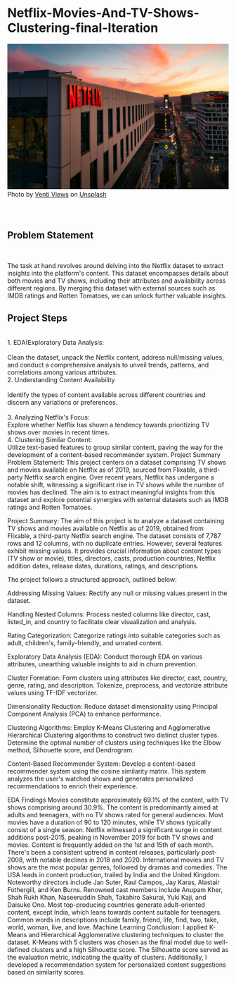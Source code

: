 # Netflix-Movies-And-TV-Shows-Clustering-final-Iteration



![Local GIF](venti-views-lI7dlA5VBp8-unsplash.jpg)
Photo by <a href="https://unsplash.com/@ventiviews?utm_content=creditCopyText&utm_medium=referral&utm_source=unsplash">Venti Views</a> on <a href="https://unsplash.com/photos/white-and-black-concrete-building-during-night-time-lI7dlA5VBp8?utm_content=creditCopyText&utm_medium=referral&utm_source=unsplash">Unsplash</a>
  
  

<h3 align="Left">
  <br>
 <h2>Problem Statement</h1>

<br>

The task at hand revolves around delving into the Netflix dataset to extract insights into the platform's content. This dataset encompasses details about both movies and TV shows, including their attributes and availability across different regions. By merging this dataset with external sources such as IMDB ratings and Rotten Tomatoes, we can unlock further valuable insights.

<h2>Project Steps</h1>

  <br>
1.  EDA(Exploratory Data Analysis:
<br>
 <br>
 Clean the dataset, unpack the Netflix content, address null/missing values, and conduct a comprehensive analysis to unveil trends, patterns, and correlations among various attributes.
  <br>
2.  Understanding Content Availability
<br>
 <br> 
 Identify the types of content available across different countries and discern any variations or preferences.
   <br>
    <br>
3.  Analyzing Netflix's Focus:
<br>
Explore whether Netflix has shown a tendency towards prioritizing TV shows over movies in recent times.
    <br>
4.  Clustering Similar Content: 
<br>
Utilize text-based features to group similar content, paving the way for the development of a content-based recommender system.
Project Summary
Problem Statement:
This project centers on a dataset comprising TV shows and movies available on Netflix as of 2019, sourced from Flixable, a third-party Netflix search engine. Over recent years, Netflix has undergone a notable shift, witnessing a significant rise in TV shows while the number of movies has declined. The aim is to extract meaningful insights from this dataset and explore potential synergies with external datasets such as IMDB ratings and Rotten Tomatoes.

Project Summary:
The aim of this project is to analyze a dataset containing TV shows and movies available on Netflix as of 2019, obtained from Flixable, a third-party Netflix search engine. The dataset consists of 7,787 rows and 12 columns, with no duplicate entries. However, several features exhibit missing values. It provides crucial information about content types (TV show or movie), titles, directors, casts, production countries, Netflix addition dates, release dates, durations, ratings, and descriptions.

The project follows a structured approach, outlined below:

Addressing Missing Values:
Rectify any null or missing values present in the dataset.

Handling Nested Columns:
Process nested columns like director, cast, listed_in, and country to facilitate clear visualization and analysis.

Rating Categorization:
Categorize ratings into suitable categories such as adult, children's, family-friendly, and unrated content.

Exploratory Data Analysis (EDA):
Conduct thorough EDA on various attributes, unearthing valuable insights to aid in churn prevention.

Cluster Formation:
Form clusters using attributes like director, cast, country, genre, rating, and description. Tokenize, preprocess, and vectorize attribute values using TF-IDF vectorizer.

Dimensionality Reduction:
Reduce dataset dimensionality using Principal Component Analysis (PCA) to enhance performance.

Clustering Algorithms:
Employ K-Means Clustering and Agglomerative Hierarchical Clustering algorithms to construct two distinct cluster types. Determine the optimal number of clusters using techniques like the Elbow method, Silhouette score, and Dendrogram.

Content-Based Recommender System:
Develop a content-based recommender system using the cosine similarity matrix. This system analyzes the user's watched shows and generates personalized recommendations to enrich their experience.

EDA Findings
Movies constitute approximately 69.1% of the content, with TV shows comprising around 30.9%.
The content is predominantly aimed at adults and teenagers, with no TV shows rated for general audiences.
Most movies have a duration of 90 to 120 minutes, while TV shows typically consist of a single season.
Netflix witnessed a significant surge in content additions post-2015, peaking in November 2019 for both TV shows and movies.
Content is frequently added on the 1st and 15th of each month.
There's been a consistent uptrend in content releases, particularly post-2008, with notable declines in 2018 and 2020.
International movies and TV shows are the most popular genres, followed by dramas and comedies.
The USA leads in content production, trailed by India and the United Kingdom.
Noteworthy directors include Jan Suter, Raul Campos, Jay Karas, Alastair Fothergill, and Ken Burns.
Renowned cast members include Anupam Kher, Shah Rukh Khan, Naseeruddin Shah, Takahiro Sakurai, Yuki Kaji, and Daisuke Ono.
Most top-producing countries generate adult-oriented content, except India, which leans towards content suitable for teenagers.
Common words in descriptions include family, friend, life, find, two, take, world, woman, live, and love.
Machine Learning Conclusion:
I applied K-Means and Hierarchical Agglomerative clustering techniques to cluster the dataset.
K-Means with 5 clusters was chosen as the final model due to well-defined clusters and a high Silhouette score.
The Silhouette score served as the evaluation metric, indicating the quality of clusters.
Additionally, I developed a recommendation system for personalized content suggestions based on similarity scores.
